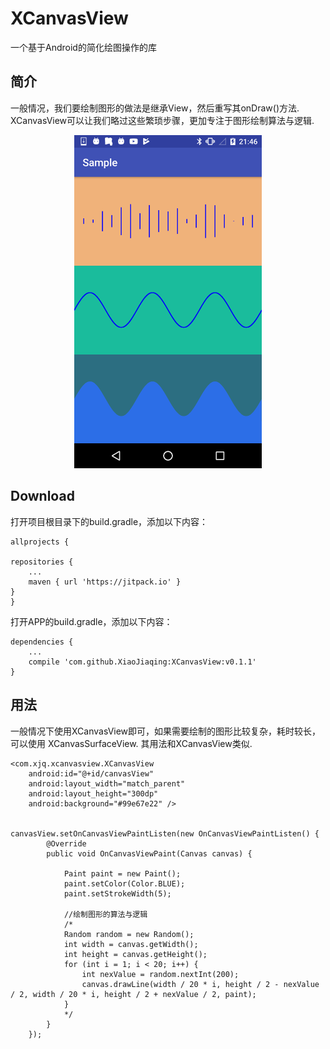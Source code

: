 # XCanvasView
一个基于Android的简化绘图操作的库


## 简介
一般情况，我们要绘制图形的做法是继承View，然后重写其onDraw()方法. XCanvasView可以让我们略过这些繁琐步骤，更加专注于图形绘制算法与逻辑.

<div align="center"><img src="https://github.com/XiaoJiaqing/XCanvasView/blob/master/screenshots/sample.png" width="300px" /></div>

## Download
打开项目根目录下的build.gradle，添加以下内容：

	allprojects {

    repositories {
       	...
       	maven { url 'https://jitpack.io' }
    }
    }
  
  
打开APP的build.gradle，添加以下内容：

	dependencies {
    	...
    	compile 'com.github.XiaoJiaqing:XCanvasView:v0.1.1'
	}
	
	
## 用法
一般情况下使用XCanvasView即可，如果需要绘制的图形比较复杂，耗时较长，可以使用 XCanvasSurfaceView. 其用法和XCanvasView类似.

   
    <com.xjq.xcanvasview.XCanvasView
        android:id="@+id/canvasView"
        android:layout_width="match_parent"
        android:layout_height="300dp"
        android:background="#99e67e22" />
               

    canvasView.setOnCanvasViewPaintListen(new OnCanvasViewPaintListen() {
            @Override
            public void OnCanvasViewPaint(Canvas canvas) {

                Paint paint = new Paint();
                paint.setColor(Color.BLUE);
                paint.setStrokeWidth(5);
                
                //绘制图形的算法与逻辑
                /*
                Random random = new Random();
                int width = canvas.getWidth();
                int height = canvas.getHeight();
                for (int i = 1; i < 20; i++) {
                    int nexValue = random.nextInt(200);
                    canvas.drawLine(width / 20 * i, height / 2 - nexValue / 2, width / 20 * i, height / 2 + nexValue / 2, paint);
                }
                */
            }
        });


